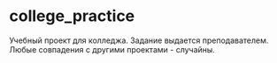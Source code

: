 # college_practice
Учебный проект для колледжа. Задание выдается преподавателем. Любые совпадения с другими проектами - случайны.
